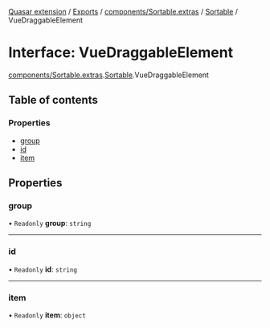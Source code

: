 [Quasar extension](../index.md) / [Exports](../modules.md) / [components/Sortable.extras](../modules/components_Sortable_extras.md) / [Sortable](../modules/components_Sortable_extras.Sortable.md) / VueDraggableElement

# Interface: VueDraggableElement

[components/Sortable.extras](../modules/components_Sortable_extras.md).[Sortable](../modules/components_Sortable_extras.Sortable.md).VueDraggableElement

## Table of contents

### Properties

- [group](components_Sortable_extras.Sortable.VueDraggableElement.md#group)
- [id](components_Sortable_extras.Sortable.VueDraggableElement.md#id)
- [item](components_Sortable_extras.Sortable.VueDraggableElement.md#item)

## Properties

### group

• `Readonly` **group**: `string`

___

### id

• `Readonly` **id**: `string`

___

### item

• `Readonly` **item**: `object`
